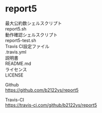 # report5
最大公約数シェルスクリプト  
report5.sh  
動作確認シェルスクリプト  
report5-test.sh  
Travis CI設定ファイル   
.travis.yml  
説明書  
README.md  
ライセンス   
LICENSE  

Github  
https://github.com/b2122ys/report5  
  
Travis-CI  
https://travis-ci.com/github/b2122ys/report5  

